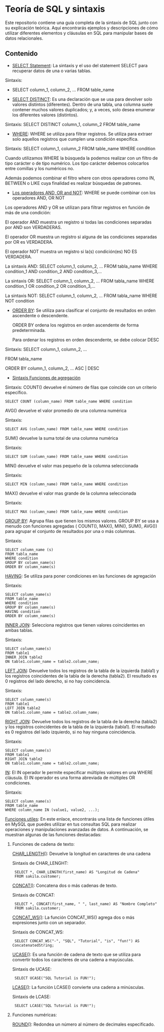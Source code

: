 # Teoría de SQL y sintaxis

Este repositorio contiene una guía completa de la sintaxis de SQL junto con su explicación teórica. Aquí encontrarás ejemplos y descripciones de cómo utilizar diferentes elementos y cláusulas en SQL para manipular bases de datos relacionales.

## Contenido

- [SELECT Statement](https://www.w3schools.com/sql/sql_select.asp): La sintaxis y el uso del statement SELECT para recuperar datos de una o varias tablas.

Sintaxis:
* SELECT column_1, column_2, … FROM table_name


- [SELECT DISTINCT](https://www.w3schools.com/sql/sql_distinct.asp): Es una declaración que se usa para devolver solo valores distintos (diferentes). Dentro de una tabla, una columna suele contener muchos valores duplicados; y, a veces, solo desea enumerar los diferentes valores (distintos).

Sintaxis: SELECT DISTINCT column_1, column_2 FROM table_name

- [WHERE](https://www.w3schools.com/sql/sql_where.asp): WHERE se utiliza para filtrar registros.
Se utiliza para extraer solo aquellos registros que cumplen una condición específica.

Sintaxis: SELECT column_1, column_2 FROM table_name WHERE condition

Cuando utilizamos WHERE la búsqueda la podemos realizar con un filtro de tipo carácter o de tipo numérico. Los tipo carácter debemos colocarlos entre comillas y los numéricos no.



Además podemos combinar el filtro where con otros operadores como IN, BETWEEN o LIKE cuya finalidad es realizar búsquedas de patrones.

- [Los operadores AND, OR and NOT](https://www.w3schools.com/sql/sql_and_or.asp): WHERE se puede combinar con los operadores AND, OR NOT

Los operadores AND y OR se utilizan para filtrar registros en función de más de una condición:

El operador AND muestra un registro si todas las condiciones separadas por AND son VERDADERAS.

El operador OR muestra un registro si alguna de las condiciones separadas por OR es VERDADERA.

El operador NOT muestra un registro si la(s) condición(es) NO ES VERDADERA.

La sintaxis AND: SELECT column_1, column_2, … FROM tabla_name WHERE condition_1 AND condition_2 AND condition_3,…

La sintaxis OR: SELECT column_1, column_2, … FROM tabla_name WHERE condition_1 OR condition_2 OR condition_3,…

La sintaxis NOT: SELECT column_1, column_2, … FROM tabla_name WHERE NOT condition

- [ORDER BY](https://www.w3schools.com/sql/sql_orderby.asp): Se utiliza para clasificar el conjunto de resultados en orden ascendente o descendente.

    ORDER BY ordena los registros en orden ascendente de forma predeterminada.
    
    Para ordenar los registros en orden descendente, se debe colocar DESC

Sintaxis: SELECT column_1, column_2, …

FROM tabla_name

ORDER BY column_1, column_2, … ASC | DESC


- [Sintaxis Funciones de agregación](https://www.simplilearn.com/tutorials/sql-tutorial/sql-aggregate-functions)

Sintaxis:
    COUNT() devuelve el número de filas que coincide con un criterio específico.


    SELECT COUNT (column_name) FROM table_name WHERE condition

AVG() devuelve el valor promedio de una columna numérica

Sintaxis:

    SELECT AVG (column_name) FROM table_name WHERE condition

SUM() devuelve la suma total de una columna numérica

Sintaxis:

    SELECT SUM (column_name) FROM table_name WHERE condition

MIN() devuelve el valor mas pequeño de la columna seleccionada

Sintaxis:

    SELECT MIN (column_name) FROM table_name WHERE condition

MAX() devuelve el valor mas grande de la columna seleccionada

Sintaxis:

    SELECT MAX (column_name) FROM table_name WHERE condition

[GROUP BY](https://www.w3schools.com/sql/sql_groupby.asp): Agrupa filas que tienen los mismos valores. GROUP BY se usa a menudo con funciones agregadas ( COUNT(), MAX(), MIN(), SUM(), AVG()) para agrupar el conjunto de resultados por una o más columnas.

Sintaxis:

    SELECT column_name (s)
    FROM tabla_name
    WHERE condition
    GROUP BY column_name(s)
    ORDER BY column_name(s)

[HAVING](https://www.w3schools.com/sql/sql_having.asp): Se utiliza para poner condiciones en las funciones de agregación

Sintaxis:

    SELECT column_name(s)
    FROM table_name
    WHERE condition
    GROUP BY column_name(s)
    HAVING condition
    ORDER BY column_name(s)

[INNER JOIN](https://www.w3schools.com/sql/sql_join_inner.asp): Selecciona registros que tienen valores coincidentes en ambas tablas.

Sintaxis:

    SELECT column_name(s)
    FROM table1
    INNER JOIN table2
    ON table1.column_name = table2.column_name;

[LEFT JOIN](https://www.w3schools.com/sql/sql_join_left.asp): Devuelve todos los registros de la tabla de la izquierda (tabla1) y los registros coincidentes de la tabla de la derecha (tabla2). El resultado es 0 registros del lado derecho, si no hay coincidencia.

Sintaxis:

    SELECT column_name(s)
    FROM table1
    LEFT JOIN table2
    ON table1.column_name = table2.column_name;

[RIGHT JOIN](https://www.w3schools.com/sql/sql_join_right.asp): Devuelve todos los registros de la tabla de la derecha (tabla2) y los registros coincidentes de la tabla de la izquierda (tabla1). El resultado es 0 registros del lado izquierdo, si no hay ninguna coincidencia.

Sintaxis:

    SELECT column_name(s)
    FROM table1
    RIGHT JOIN table2
    ON table1.column_name = table2.column_name;

[IN](https://www.w3schools.com/sql/sql_in.asp): El IN operador le permite especificar múltiples valores en una WHERE cláusula. El IN operador es una forma abreviada de múltiples OR condiciones.

Sintaxis:

    SELECT column_name(s)
    FROM table_name
    WHERE column_name IN (value1, value2, ...);

[Funciones utiles](https://www.w3schools.com/mysql/mysql_ref_functions.asp): En este enlace, encontrarás una lista de funciones útiles en MySQL que puedes utilizar en tus consultas SQL para realizar operaciones y manipulaciones avanzadas de datos. A continuación, se muestran algunas de las funciones destacadas:

1. Funciones de cadena de texto:
    
    [CHAR_LENGTH()](https://www.w3schools.com/mysql/func_mysql_char_length.asp): Devuelve la longitud en caracteres de una cadena

    Sintaxis de CHAR_LENGHT:

        SELECT *, CHAR_LENGTH(first_name) AS "Longitud de Cadena"
        FROM sakila.customer;
    
    [CONCAT()](https://www.w3schools.com/mysql/func_mysql_concat.asp): Concatena dos o más cadenas de texto.

    Sintaxis de CONCAT:

        SELECT *, CONCAT(first_name, " ", last_name) AS "Nombre Completo"
        FROM sakila.customer;

    [CONCAT_WS()](https://www.w3schools.com/mysql/func_mysql_concat_ws.asp): La función CONCAT_WS() agrega dos o más expresiones junto con un separador.

    Sintaxis de CONCAT_WS:

        SELECT CONCAT_WS("-", "SQL", "Tutorial", "is", "fun!") AS ConcatenatedString;

    [UCASE()](https://www.w3schools.com/mysql/func_mysql_ucase.asp): Es una función de cadena de texto que se utiliza para convertir todos los caracteres de una cadena a mayúsculas.

    Sintaxis de UCASE:

        SELECT UCASE("SQL Tutorial is FUN!");

    [LCASE()](https://www.w3schools.com/mysql/func_mysql_lcase.asp): La función LCASE() convierte una cadena a minúsculas.

    Sintaxis de LCASE:

        SELECT LCASE("SQL Tutorial is FUN!");

2. Funciones numéricas:
    
    [ROUND()](https://www.w3schools.com/mysql/func_mysql_round.asp): Redondea un número al número de decimales especificado.